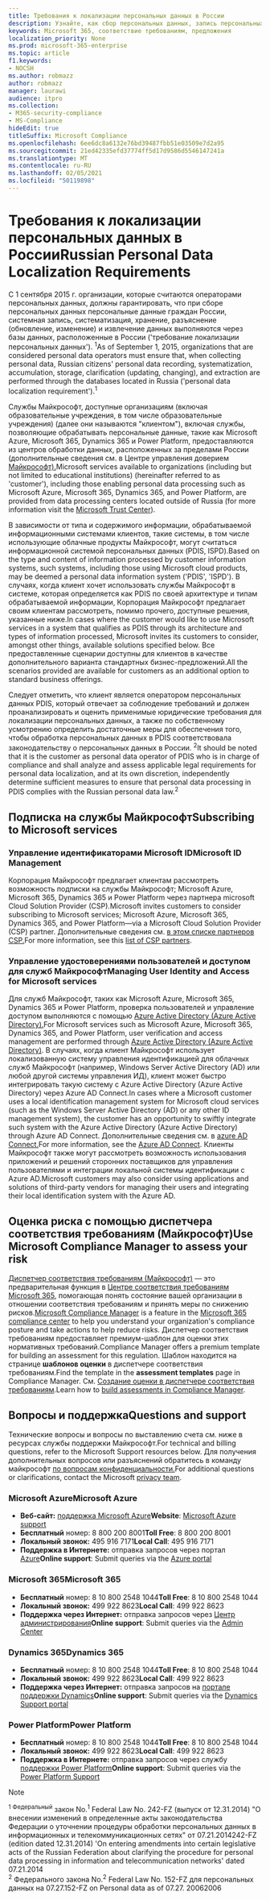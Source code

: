 ```yaml
---
title: Требования к локализации персональных данных в России
description: Узнайте, как сбор персональных данных, запись персональных данных граждан России, систематизация, хранение, хранение, разъяснение и извлечение выполняются в службах и базах данных Майкрософт, расположенных в России.
keywords: Microsoft 365, соответствие требованиям, предложения
localization_priority: None
ms.prod: microsoft-365-enterprise
ms.topic: article
f1.keywords:
- NOCSH
ms.author: robmazz
author: robmazz
manager: laurawi
audience: itpro
ms.collection:
- M365-security-compliance
- MS-Compliance
hideEdit: true
titleSuffix: Microsoft Compliance
ms.openlocfilehash: 6ee6dc8a6132e76bd39487fbb51e03509e7d2a95
ms.sourcegitcommit: 21ed42335efd37774ff5d17d9586d5546147241a
ms.translationtype: MT
ms.contentlocale: ru-RU
ms.lasthandoff: 02/05/2021
ms.locfileid: "50119898"
---
```

# <a name="russian-personal-data-localization-requirements"></a><span data-ttu-id="6e778-104">Требования к локализации персональных данных в России</span><span class="sxs-lookup"><span data-stu-id="6e778-104">Russian Personal Data Localization Requirements</span></span>

<span data-ttu-id="6e778-105">С 1 сентября 2015 г. организации, которые считаются операторами персональных данных, должны гарантировать, что при сборе персональных данных персональные данные граждан России, системная запись, систематизация, хранение, разъяснение (обновление, изменение) и извлечение данных выполняются через базы данных, расположенные в России ('требование локализации персональных данных'). <sup>1</sup></span><span class="sxs-lookup"><span data-stu-id="6e778-105">As of September 1, 2015, organizations that are considered personal data operators must ensure that, when collecting personal data, Russian citizens' personal data recording, systematization, accumulation, storage, clarification (updating, changing), and extraction are performed through the databases located in Russia ('personal data localization requirement').<sup>1</sup></span></span>

<span data-ttu-id="6e778-106">Службы Майкрософт, доступные организациям (включая образовательные учреждения, в том числе образовательные учреждения) (далее они называются "клиентом"), включая службы, позволяющие обрабатывать персональные данные, такие как Microsoft Azure, Microsoft 365, Dynamics 365 и Power Platform, предоставляются из центров обработки данных, расположенных за пределами России (дополнительные сведения см. в Центре управления доверием [Майкрософт).](https://www.microsoft.com/trust-center)</span><span class="sxs-lookup"><span data-stu-id="6e778-106">Microsoft services available to organizations (including but not limited to educational institutions) (hereinafter referred to as 'customer'), including those enabling personal data processing such as Microsoft Azure, Microsoft 365, Dynamics 365, and Power Platform, are provided from data processing centers located outside of Russia (for more information visit the [Microsoft Trust Center](https://www.microsoft.com/trust-center)).</span></span>

<span data-ttu-id="6e778-107">В зависимости от типа и содержимого информации, обрабатываемой информационными системами клиентов, такие системы, в том числе использующие облачные продукты Майкрософт, могут считаться информационной системой персональных данных (PDIS, ISPD).</span><span class="sxs-lookup"><span data-stu-id="6e778-107">Based on the type and content of information processed by customer information systems, such systems, including those using Microsoft cloud products, may be deemed a personal data information system ('PDIS', 'ISPD').</span></span> <span data-ttu-id="6e778-108">В случаях, когда клиент хочет использовать службы Майкрософт в системе, которая определяется как PDIS по своей архитектуре и типам обрабатываемой информации, Корпорация Майкрософт предлагает своим клиентам рассмотреть, помимо прочего, доступные решения, указанные ниже.</span><span class="sxs-lookup"><span data-stu-id="6e778-108">In cases where the customer would like to use Microsoft services in a system that qualifies as PDIS through its architecture and types of information processed, Microsoft invites its customers to consider, amongst other things, available solutions specified below.</span></span> <span data-ttu-id="6e778-109">Все предоставленные сценарии доступны для клиентов в качестве дополнительного варианта стандартных бизнес-предложений.</span><span class="sxs-lookup"><span data-stu-id="6e778-109">All the scenarios provided are available for customers as an additional option to standard business offerings.</span></span>

<span data-ttu-id="6e778-110">Следует отметить, что клиент является оператором персональных данных PDIS, который отвечает за соблюдение требований и должен проанализировать и оценить применимые юридические требования для локализации персональных данных, а также по собственному усмотрению определить достаточные меры для обеспечения того, чтобы обработка персональных данных в PDIS соответствовала законодательству о персональных данных в России. <sup>2</sup></span><span class="sxs-lookup"><span data-stu-id="6e778-110">It should be noted that it is the customer as personal data operator of PDIS who is in charge of compliance and shall analyze and assess applicable legal requirements for personal data localization, and at its own discretion, independently determine sufficient measures to ensure that personal data processing in PDIS complies with the Russian personal data law.<sup>2</sup></span></span>

## <a name="subscribing-to-microsoft-services"></a><span data-ttu-id="6e778-111">Подписка на службы Майкрософт</span><span class="sxs-lookup"><span data-stu-id="6e778-111">Subscribing to Microsoft services</span></span>

### <a name="microsoft-id-management"></a><span data-ttu-id="6e778-112">Управление идентификаторами Microsoft ID</span><span class="sxs-lookup"><span data-stu-id="6e778-112">Microsoft ID Management</span></span>

<span data-ttu-id="6e778-113">Корпорация Майкрософт предлагает клиентам рассмотреть возможность подписки на службы Майкрософт; Microsoft Azure, Microsoft 365, Dynamics 365 и Power Platform через партнера microsoft Cloud Solution Provider (CSP).</span><span class="sxs-lookup"><span data-stu-id="6e778-113">Microsoft invites customers to consider subscribing to Microsoft services; Microsoft Azure, Microsoft 365, Dynamics 365, and Power Platform—via a Microsoft Cloud Solution Provider (CSP) partner.</span></span> <span data-ttu-id="6e778-114">Дополнительные сведения см. [в этом списке партнеров CSP.](https://pinpoint.microsoft.com/search?type=services&campaign=691)</span><span class="sxs-lookup"><span data-stu-id="6e778-114">For more information, see this [list of CSP partners](https://pinpoint.microsoft.com/search?type=services&campaign=691).</span></span>

### <a name="managing-user-identity-and-access-for-microsoft-services"></a><span data-ttu-id="6e778-115">Управление удостоверениями пользователей и доступом для служб Майкрософт</span><span class="sxs-lookup"><span data-stu-id="6e778-115">Managing User Identity and Access for Microsoft services</span></span>

<span data-ttu-id="6e778-116">Для служб Майкрософт, таких как Microsoft Azure, Microsoft 365, Dynamics 365 и Power Platform, проверка пользователей и управление доступом выполняются с помощью [Azure Active Directory (Azure Active Directory).](https://azure.microsoft.com/services/active-directory/)</span><span class="sxs-lookup"><span data-stu-id="6e778-116">For Microsoft services such as Microsoft Azure, Microsoft 365, Dynamics 365, and Power Platform, user verification and access management are performed through [Azure Active Directory (Azure Active Directory)](https://azure.microsoft.com/services/active-directory/).</span></span> <span data-ttu-id="6e778-117">В случаях, когда клиент Майкрософт использует локализованную систему управления идентификацией для облачных служб Майкрософт (например, Windows Server Active Directory (AD) или любой другой системы управления ИД), клиент может быстро интегрировать такую систему с Azure Active Directory (Azure Active Directory) через Azure AD Connect.</span><span class="sxs-lookup"><span data-stu-id="6e778-117">In cases where a Microsoft customer uses a local identification management system for Microsoft cloud services (such as the Windows Server Active Directory (AD) or any other ID management system), the customer has an opportunity to swiftly integrate such system with the Azure Active Directory (Azure Active Directory) through Azure AD Connect.</span></span> <span data-ttu-id="6e778-118">Дополнительные сведения см. в [azure AD Connect.](/azure/active-directory/cloud-provisioning/)</span><span class="sxs-lookup"><span data-stu-id="6e778-118">For more information, see the [Azure AD Connect](/azure/active-directory/cloud-provisioning/).</span></span> <span data-ttu-id="6e778-119">Клиенты Майкрософт также могут рассмотреть возможность использования приложений и решений сторонних поставщиков для управления пользователями и интеграции локальной системы идентификации с Azure AD.</span><span class="sxs-lookup"><span data-stu-id="6e778-119">Microsoft customers may also consider using applications and solutions of third-party vendors for managing their users and integrating their local identification system with the Azure AD.</span></span>

## <a name="use-microsoft-compliance-manager-to-assess-your-risk"></a><span data-ttu-id="6e778-120">Оценка риска с помощью диспетчера соответствия требованиям (Майкрософт)</span><span class="sxs-lookup"><span data-stu-id="6e778-120">Use Microsoft Compliance Manager to assess your risk</span></span>

<span data-ttu-id="6e778-121">[Диспетчер соответствия требованиям (Майкрософт)](/microsoft-365/compliance/compliance-manager) — это предварительная функция в [Центре соответствия требованиям Microsoft 365](/microsoft-365/compliance/microsoft-365-compliance-center), помогающая понять состояние вашей организации в отношении соответствия требованиям и принять меры по снижению рисков.</span><span class="sxs-lookup"><span data-stu-id="6e778-121">[Microsoft Compliance Manager](/microsoft-365/compliance/compliance-manager) is a feature in the [Microsoft 365 compliance center](/microsoft-365/compliance/microsoft-365-compliance-center) to help you understand your organization's compliance posture and take actions to help reduce risks.</span></span> <span data-ttu-id="6e778-122">Диспетчер соответствия требованиям предоставляет премиум-шаблон для оценки этих нормативных требований.</span><span class="sxs-lookup"><span data-stu-id="6e778-122">Compliance Manager offers a premium template for building an assessment for this regulation.</span></span> <span data-ttu-id="6e778-123">Шаблон находится на странице **шаблонов оценки** в диспетчере соответствия требованиям.</span><span class="sxs-lookup"><span data-stu-id="6e778-123">Find the template in the **assessment templates** page in Compliance Manager.</span></span> <span data-ttu-id="6e778-124">См. [Создание оценки в диспетчере соответствия требованиям](/microsoft-365/compliance/compliance-manager-assessments).</span><span class="sxs-lookup"><span data-stu-id="6e778-124">Learn how to [build assessments in Compliance Manager](/microsoft-365/compliance/compliance-manager-assessments).</span></span>

## <a name="questions-and-support"></a><span data-ttu-id="6e778-125">Вопросы и поддержка</span><span class="sxs-lookup"><span data-stu-id="6e778-125">Questions and support</span></span>

<span data-ttu-id="6e778-126">Технические вопросы и вопросы по выставлению счета см. ниже в ресурсах службы поддержки Майкрософт.</span><span class="sxs-lookup"><span data-stu-id="6e778-126">For technical and billing questions, refer to the Microsoft Support resources below.</span></span> <span data-ttu-id="6e778-127">Для получения дополнительных вопросов или разъяснений обратитесь в команду майкрософт [по вопросам конфиденциальности.](https://support.microsoft.com/gp/privacy-page)</span><span class="sxs-lookup"><span data-stu-id="6e778-127">For additional questions or clarifications, contact the Microsoft [privacy team](https://support.microsoft.com/gp/privacy-page).</span></span>

### <a name="microsoft-azure"></a><span data-ttu-id="6e778-128">Microsoft Azure</span><span class="sxs-lookup"><span data-stu-id="6e778-128">Microsoft Azure</span></span>

- <span data-ttu-id="6e778-129">**Веб-сайт:** [поддержка Microsoft Azure](https://aka.ms/GetAzureSupport)</span><span class="sxs-lookup"><span data-stu-id="6e778-129">**Website**: [Microsoft Azure support](https://aka.ms/GetAzureSupport)</span></span>
- <span data-ttu-id="6e778-130">**Бесплатный** номер: 8 800 200 8001</span><span class="sxs-lookup"><span data-stu-id="6e778-130">**Toll Free**: 8 800 200 8001</span></span>
- <span data-ttu-id="6e778-131">**Локальный звонок:** 495 916 7171</span><span class="sxs-lookup"><span data-stu-id="6e778-131">**Local Call**: 495 916 7171</span></span>
- <span data-ttu-id="6e778-132">**Поддержка в Интернете:** отправка запросов через портал [Azure](https://portal.azure.com)</span><span class="sxs-lookup"><span data-stu-id="6e778-132">**Online support**: Submit queries via the [Azure portal](https://portal.azure.com)</span></span>

### <a name="microsoft-365"></a><span data-ttu-id="6e778-133">Microsoft 365</span><span class="sxs-lookup"><span data-stu-id="6e778-133">Microsoft 365</span></span>

- <span data-ttu-id="6e778-134">**Бесплатный** номер: 8 10 800 2548 1044</span><span class="sxs-lookup"><span data-stu-id="6e778-134">**Toll Free**: 8 10 800 2548 1044</span></span>
- <span data-ttu-id="6e778-135">**Локальный звонок:** 499 922 8623</span><span class="sxs-lookup"><span data-stu-id="6e778-135">**Local Call**: 499 922 8623</span></span>
- <span data-ttu-id="6e778-136">**Поддержка через Интернет:** отправка запросов через [Центр администрирования](https://portal.office.com/)</span><span class="sxs-lookup"><span data-stu-id="6e778-136">**Online support**: Submit queries via the [Admin Center](https://portal.office.com/)</span></span>

### <a name="dynamics-365"></a><span data-ttu-id="6e778-137">Dynamics 365</span><span class="sxs-lookup"><span data-stu-id="6e778-137">Dynamics 365</span></span>

- <span data-ttu-id="6e778-138">**Бесплатный** номер: 8 10 800 2548 1044</span><span class="sxs-lookup"><span data-stu-id="6e778-138">**Toll Free**: 8 10 800 2548 1044</span></span>
- <span data-ttu-id="6e778-139">**Локальный звонок:** 499 922 8623</span><span class="sxs-lookup"><span data-stu-id="6e778-139">**Local Call**: 499 922 8623</span></span>
- <span data-ttu-id="6e778-140">**Поддержка через Интернет:** отправка запросов на [портале поддержки Dynamics](https://dynamics.microsoft.com/support/)</span><span class="sxs-lookup"><span data-stu-id="6e778-140">**Online support**: Submit queries via the [Dynamics Support portal](https://dynamics.microsoft.com/support/)</span></span>

### <a name="power-platform"></a><span data-ttu-id="6e778-141">Power Platform</span><span class="sxs-lookup"><span data-stu-id="6e778-141">Power Platform</span></span>

- <span data-ttu-id="6e778-142">**Бесплатный** номер: 8 10 800 2548 1044</span><span class="sxs-lookup"><span data-stu-id="6e778-142">**Toll Free**: 8 10 800 2548 1044</span></span>
- <span data-ttu-id="6e778-143">**Локальный звонок:** 499 922 8623</span><span class="sxs-lookup"><span data-stu-id="6e778-143">**Local Call**: 499 922 8623</span></span>
- <span data-ttu-id="6e778-144">**Поддержка в Интернете:** отправка запросов через службу [поддержки Power Platform](/power-platform/admin/get-help-support)</span><span class="sxs-lookup"><span data-stu-id="6e778-144">**Online support**: Submit queries via the [Power Platform Support](/power-platform/admin/get-help-support)</span></span>

> [!NOTE]
> <span data-ttu-id="6e778-145"><sup>1 Федеральный</sup> закон No.</span><span class="sxs-lookup"><span data-stu-id="6e778-145"><sup>1</sup> Federal Law No.</span></span> <span data-ttu-id="6e778-146">242-FZ (выпуск от 12.31.2014) "О внесении изменений в определенные акты законодательства Федерации о уточнении процедуры обработки персональных данных в информационных и телекоммуникационных сетях" от 07.21.2014</span><span class="sxs-lookup"><span data-stu-id="6e778-146">242-FZ (edition dated 12.31.2014) 'On entering amendments into certain legislative acts of the Russian Federation about clarifying the procedure for personal data processing in information and telecommunication networks' dated 07.21.2014</span></span> <br>
> <span data-ttu-id="6e778-147"><sup>2</sup> Федерального закона No.</span><span class="sxs-lookup"><span data-stu-id="6e778-147"><sup>2</sup> Federal Law No.</span></span> <span data-ttu-id="6e778-148">152-FZ для персональных данных на 07.27.</span><span class="sxs-lookup"><span data-stu-id="6e778-148">152-FZ on Personal data as of 07.27.</span></span> <span data-ttu-id="6e778-149">2006</span><span class="sxs-lookup"><span data-stu-id="6e778-149">2006</span></span><br>
